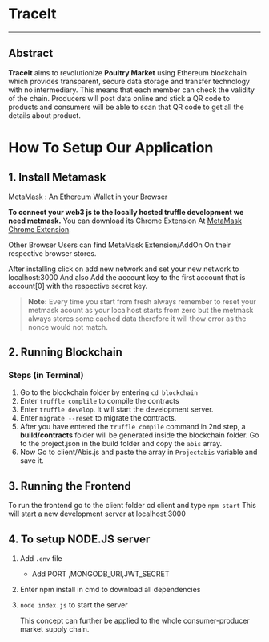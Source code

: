 # TraceIt

___

## Abstract
**TraceIt** aims to revolutionize **Poultry Market** using Ethereum blockchain which provides transparent, secure data storage and transfer technology with no intermediary. This means that each member can check the validity of the chain. Producers will post data online and stick a QR code to products and consumers will be able to scan that QR code to get all the details about product.

# How To Setup Our Application

## 1. Install Metamask

MetaMask
: An Ethereum Wallet in your Browser

**To connect your web3 js to the locally hosted truffle development we need metmask.**
You can download its Chrome Extension At [MetaMask Chrome Extension](https://chrome.google.com/webstore/detail/metamask/nkbihfbeogaeaoehlefnkodbefgpgknn?hl=en).

Other Browser Users can find MetaMask Extension/AddOn On their respective browser stores.

After installing click on add new network and set  your new network to localhost:3000
And also Add the account key to the first account that is account[0] with the respective secret key.

>**Note:** Every time you start from fresh always remember to reset your metmask acount as your localhost starts from zero but the metmask always stores some cached data therefore it will thow error as the nonce would not match.


## 2. Running Blockchain
### Steps (in Terminal)
1. Go to the blockchain folder by entering `cd blockchain`
2. Enter `truffle complile` to compile the contracts
3. Enter `truffle develop`. It will start the development server.
4. Enter `migrate --reset` to migrate the contracts.
5. After you have entered the `truffle compile` command in 2nd step, a **build/contracts** folder will be generated inside the blockchain folder. Go to the project.json in the build folder and copy the `abis` array.
6. Now Go to client/Abis.js and paste the array in `Projectabis` variable and save it.

## 3. Running the Frontend

To run the frontend go to the client folder cd client and type `npm start`
This will start a new development server at localhost:3000

## 4. To setup NODE.JS server
1. Add `.env` file
	- Add PORT ,MONGODB_URl,JWT_SECRET
2. Enter npm install in cmd to download all dependencies
3. `node index.js` to start the server


	This concept can further be applied to the whole consumer-producer market supply chain.

